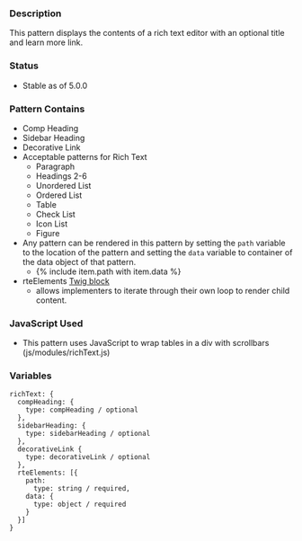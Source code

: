 ### Description
This pattern displays the contents of a rich text editor with an optional title and learn more link.

### Status
* Stable as of 5.0.0

### Pattern Contains
* Comp Heading
* Sidebar Heading
* Decorative Link
* Acceptable patterns for Rich Text
  * Paragraph
  * Headings 2-6
  * Unordered List
  * Ordered List
  * Table
  * Check List
  * Icon List
  * Figure
* Any pattern can be rendered in this pattern by setting the `path` variable to the location of the pattern and setting the `data` variable to container of the data object of that pattern.  
  * {% include item.path with item.data %}
* rteElements [Twig block](https://twig.symfony.com/doc/2.x/tags/block.html)
    * allows implementers to iterate through their own loop to render child content.

### JavaScript Used
* This pattern uses JavaScript to wrap tables in a div with scrollbars (js/modules/richText.js)

### Variables
~~~
richText: {
  compHeading: {
    type: compHeading / optional
  },
  sidebarHeading: {
    type: sidebarHeading / optional
  },
  decorativeLink {
    type: decorativeLink / optional
  },
  rteElements: [{
    path: 
      type: string / required,
    data: {
      type: object / required
    }
  }]
}
~~~
